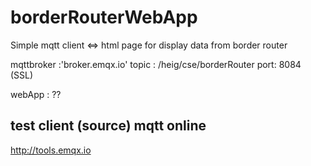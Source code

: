 # borderRouterWebApp

Simple mqtt client <=> html page for display data from border router 

  mqttbroker  :'broker.emqx.io' 
  topic : /heig/cse/borderRouter
  port: 8084 (SSL)

webApp : ??


## test client (source) mqtt online
http://tools.emqx.io
